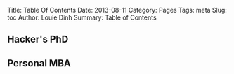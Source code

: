 Title: Table Of Contents
Date: 2013-08-11
Category: Pages
Tags: meta 
Slug: toc
Author: Louie Dinh
Summary: Table of Contents


Hacker's PhD
---


Personal MBA
--------
